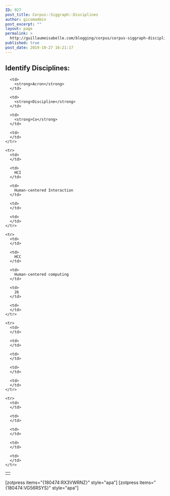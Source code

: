 ```yaml
---
ID: 927
post_title: Corpus::Siggraph::Disciplines
author: gicomadmin
post_excerpt: ""
layout: page
permalink: >
  http://guillaumeisabelle.com/blogging/corpus/corpus-siggraph-disciplines/
published: true
post_date: 2019-10-27 16:21:17
---
```

<!-- wp:block-lab/stc-vision-block {"vision":"Presenting Siggraph Corpus By Disciplines","dtdue":"191029"} /-->

<!-- wp:heading -->

## Identify Disciplines:

<!-- /wp:heading -->

<!-- wp:table -->

<table class="wp-block-table">
  <tbody>
    <tr>
      <td>
      </td>
      
      <td>
        <strong>Acron</strong>
      </td>
      
      <td>
        <strong>Discipline</strong>
      </td>
      
      <td>
        <strong>Co</strong>
      </td>
      
      <td>
      </td>
    </tr>
    
    <tr>
      <td>
      </td>
      
      <td>
        HCI
      </td>
      
      <td>
        Human-centered Interaction
      </td>
      
      <td>
      </td>
      
      <td>
      </td>
    </tr>
    
    <tr>
      <td>
      </td>
      
      <td>
        HCC
      </td>
      
      <td>
        Human-centered computing
      </td>
      
      <td>
        26
      </td>
      
      <td>
      </td>
    </tr>
    
    <tr>
      <td>
      </td>
      
      <td>
      </td>
      
      <td>
      </td>
      
      <td>
      </td>
      
      <td>
      </td>
    </tr>
    
    <tr>
      <td>
      </td>
      
      <td>
      </td>
      
      <td>
      </td>
      
      <td>
      </td>
      
      <td>
      </td>
    </tr>
  </tbody>
</table>

<!-- /wp:table -->

<!-- wp:shortcode --> [zotpress items="{180474:RX3VWRNZ}" style="apa"] 

<!-- /wp:shortcode -->

<!-- wp:shortcode --> [zotpress items="{180474:VG56RSYS}" style="apa"] 

<!-- /wp:shortcode -->